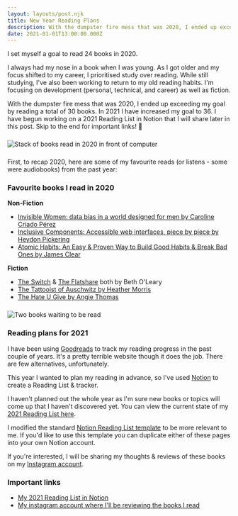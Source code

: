 ```yaml
---
layout: layouts/post.njk
title: New Year Reading Plans
description: With the dumpster fire mess that was 2020, I ended up exceeding my goal by reading a total of 30 books. In 2021 I have increased my goal to 36.
date: 2021-01-01T13:00:00.000Z
---
```


I set myself a goal to read 24 books in 2020.

I always had my nose in a book when I was young. As I got older and my focus shifted to my career, I prioritised study over reading. While still studying, I've also been working to return to my old reading habits. I'm focusing on development (personal, technical, and career) as well as fiction.

With the dumpster fire mess that was 2020, I ended up exceeding my goal by reading a total of 30 books. In 2021 I have increased my goal to 36. I have begun working on a 2021 Reading List in Notion that I will share later in this post. Skip to the end for important links! 🙂

###

![Stack of books read in 2020 in front of computer](/img/books-2020.png)

###

First, to recap 2020, here are some of my favourite reads (or listens - some were audiobooks) from the past year:

### Favourite books I read in 2020

**Non-Fiction**

- [Invisible Women: data bias in a world designed for men by Caroline Criado Pérez](https://www.booktopia.com.au/invisible-women-caroline-criado-perez/book/9781784706289.html)
- [Inclusive Components: Accessible web interfaces, piece by piece by Heydon Pickering](https://inclusive-components.design/)
- [Atomic Habits: An Easy & Proven Way to Build Good Habits & Break Bad Ones by James Clear](https://www.booktopia.com.au/atomic-habits-james-clear/book/9781847941831.html)

**Fiction**

- [The Switch](https://www.booktopia.com.au/the-switch-beth-o-leary/book/9781787475007.html) & [The Flatshare](https://www.booktopia.com.au/the-flatshare-beth-o-leary/book/9781787474413.html) both by Beth O'Leary
- [The Tattooist of Auschwitz by Heather Morris](https://www.booktopia.com.au/the-tattooist-of-auschwitz-heather-morris/book/9781760403171.html)
- [The Hate U Give by Angie Thomas](https://www.booktopia.com.au/the-hate-u-give-angie-thomas/book/9781406387933.html)

###

![Two books waiting to be read](/img/books-2021.png)

### Reading plans for 2021

I have been using [Goodreads](https://www.goodreads.com/) to track my reading progress in the past couple of years. It's a pretty terrible website though it does the job. There are few alternatives, unfortunately.

This year I wanted to plan my reading in advance, so I've used [Notion](https://www.notion.so/) to create a Reading List & tracker.

I haven't planned out the whole year as I'm sure new books or topics will come up that I haven't discovered yet. You can view the current state of my [2021 Reading List here](https://www.notion.so/2021-Reading-List-218f437e344e48019a628382c3f09334).

I modified the standard [Notion Reading List template](https://www.notion.so/Reading-List-14918425560f4ec5b303314a29eb53e1) to be more relevant to me. If you'd like to use this template you can duplicate either of these pages into your own Notion account.

If you're interested, I will be sharing my thoughts & reviews of these books on my [Instagram account](https://www.instagram.com/taryn.codes/).

### Important links

- [My 2021 Reading List in Notion](https://www.notion.so/tarynewens/2021-Reading-List-218f437e344e48019a628382c3f09334)
- [My instagram account where I'll be reviewing the books I read](https://www.instagram.com/taryn.codes/)
